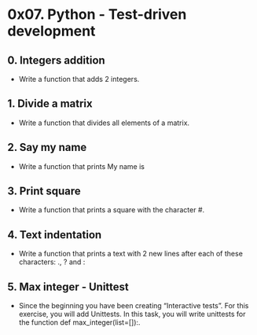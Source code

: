 # 0x07. Python - Test-driven development

## 0. Integers addition
* Write a function that adds 2 integers.

##  1. Divide a matrix
* Write a function that divides all elements of a matrix.

## 2. Say my name
* Write a function that prints My name is <first name> <last name>

## 3. Print square
* Write a function that prints a square with the character #.

## 4. Text indentation
* Write a function that prints a text with 2 new lines after each of these characters: ., ? and :

## 5. Max integer - Unittest
* Since the beginning you have been creating “Interactive tests”. For this exercise, you will add Unittests.
In this task, you will write unittests for the function def max_integer(list=[]):.
